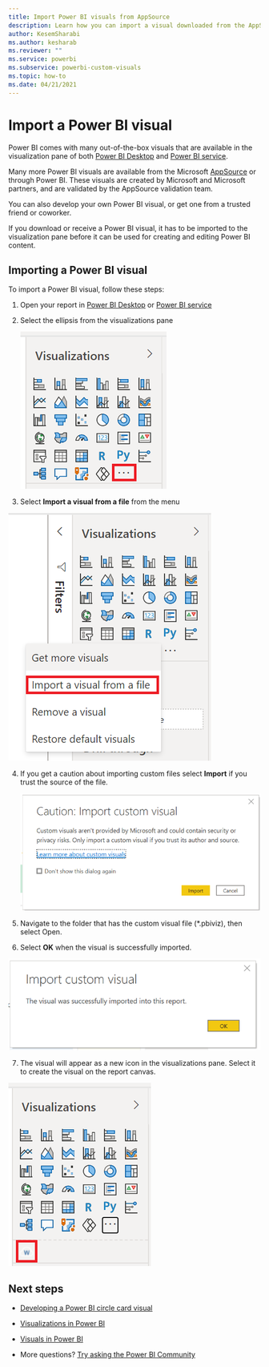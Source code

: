 ```yaml
---
title: Import Power BI visuals from AppSource 
description: Learn how you can import a visual downloaded from the AppSource or elsewhere. 
author: KesemSharabi
ms.author: kesharab
ms.reviewer: ""
ms.service: powerbi
ms.subservice: powerbi-custom-visuals
ms.topic: how-to
ms.date: 04/21/2021
---
```


# Import a Power BI visual

Power BI comes with many out-of-the-box visuals that are available in the visualization pane of both [Power BI Desktop](https://powerbi.microsoft.com/desktop/) and [Power BI service](https://app.powerbi.com).

Many more Power BI visuals are available from the Microsoft [AppSource](https://appsource.microsoft.com/marketplace/apps?product=power-bi-visuals) or through Power BI. These visuals are created by Microsoft and Microsoft partners, and are validated by the AppSource validation team.

You can also develop your own Power BI visual, or get one from a trusted friend or coworker.

If you download or receive a Power BI visual, it has to be imported to the visualization pane before it can be used for creating and editing Power BI content.

## Importing a Power BI visual

To import a Power BI visual, follow these steps:

1. Open your report in [Power BI Desktop](https://powerbi.microsoft.com/desktop/) or [Power BI service](https://app.powerbi.com)
2. Select the ellipsis from the visualizations pane

   ![Screenshot of visualization pane ellipsis.](media/import-visual/ellipsis.png)

3. Select **Import a  visual from a file** from the menu

  ![Screenshot of import from a file.](media/import-visual/import-from-file.png)

4. If you get a caution about importing custom files select **Import** if you trust the source of the file.

   ![Screenshot of caution: import custom visual.](media/import-visual/caution.png)

5. Navigate to the folder that has the custom visual file (*.pbiviz), then select Open.
6. Select **OK** when the visual is successfully imported.

 ![Screenshot of successful import.](media/import-visual/success.png)

7. The visual will appear as a new icon in the visualizations pane. Select it to create the visual on the report canvas.

  ![Screenshot of new imported visualization.](media/import-visual/new-visualization.png)
  
## Next steps

* [Developing a Power BI circle card visual](develop-circle-card.md)

* [Visualizations in Power BI](../../visuals/power-bi-report-visualizations.md)  

* [Visuals in Power BI](power-bi-custom-visuals.md)  

* More questions? [Try asking the Power BI Community](https://community.powerbi.com/)